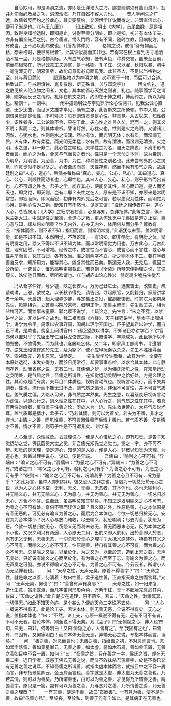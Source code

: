 <!-- { "loadSidebar": true } -->
　　自心妙用，即是涓涓之流，亦即是汪洋浩大之海。鄙意则谓须有凿山浚川、掘井九仞而必及泉之功，涓流浩海，乃其自然不容人力也。
　　昔人学问失之广远，故儒者反而约之於此心。其实要反约，又须博学详说而得之，非谓直信此心，便可了当是也。（《与王东厓》）
　　知止致知，俱出《大学》，首尾血脉，原是相因。致得良知彻透时，即知是止，讨得至善分明处，即止是知，初非有本体工夫，亦非有偏全先后之别。古今儒者，悟入門路，容有不同，随时立教，因病制方，各有攸当，正不必以此病彼也。（《答胡体仲》）
　　格物之说，彼谓“待有物而后格，恐未格时，便已离根者”，此其论似高而实非也。若得常在根上看到方寸地洒洒不挂一尘，乃是格物真际。人有血气心知，便有声色，种种交害，虽未至目前，前而病根常在，所以诚意工夫透底，是一格物。孔子江、汉以濯，秋阳以暴，胸中一毫渣滓无存，阴邪俱尽，故能毋意毋必毋固毋我。此非圣人，不足以当格物之至。（《与蔡见麓》）
　　鄙意格物以为神明之地，必不累于一物，而后可以合道。格致诚正，与戒惧慎独、克复敬恕，断无殊旨。（《与邓定宇》）
　　博文约礼，道之散见於人伦庶物之间者，文也；其本於吾心天然之则者，礼也。随事而学习之谓博，随学而反己之谓约。礼即在於文之内，约即在于博之时，博而约之，所以为精也。精则一，一则中。
　　闲中披诵明公与李见罗所论心性两书，见我公诚心直道，无少迂曲，而见罗丈雄才卓见，确有主张，此皆斯文之所倚赖。书中大意，公则谓灵觉即是恒性，不可殄灭；见罗则谓灵觉是心性，非灵觉。从古以来，知性者少，识性者多，二公论旨不合，只在于此。夫心性之难言久矣，混而一之，则其义不明；离而二之，则其体难析。譬诸灯然，心犹火也，性则是火之光明。又譬诸江河然，心犹水也，性则是水之湿润。然火有体，而光明无体；水有质，而湿润无质。火有体，故有柔猛，而光明无柔猛；水有质，故有清浊，而湿润无清浊。火之明，水之湿，非一非二，此心性之喻也。夫率性之为名，自天之降衷，不离乎形气者而言。而心之为名，合灵与气而言之者也。性只是一个天命之本体，故为帝则，为明命，为明德，为至善，为中，为仁，种种皆性之别名也。此未尝有外於心之灵觉，而灵觉似不足以尽之。心者至虚而灵，天性存焉，然而不免有形气之杂，故虞廷别之曰“人心，道心”，后儒亦每称曰“真心，妄心，公心，私心”。其曰道心、真心、公心，则顺性而动者也，心即性也。其曰人心、妄心、私心，则乎形气而出者也，心不可谓之性也。君子之学，能存其心，便能复其性。盖心而归道，是人而还天也，即灵觉，即天则，岂有二耶？夫性之在人，原来是不识不知，亦原来是常明常觉，即寂而照，即照而寂，初非有内外先后之可言。若以虚寂为性体，而明觉为心用，是判心性为二物，断知其有不然也。见罗又谓：“虞廷之相传者在中，道心人心，总皆属用；《大学》之归宗者在善，心意与知，总非指体。”此等立言，俱不免主张太过。中固是性之至德，舍道心之微，更从何处觅中？善固是道之止宿，离心意与知，却从何处明善？性无内外，心亦无内外，体用何从而分乎？尊教有云：“指体而言，则不识不知；指用而言，则常明常觉。”此语犹似未莹。盖常明常觉，即是不识不知。本然明觉，不落识知，一有识知，即非明觉。有明觉之体，斯有明觉之用，恐又不得以不识不知为体，而以常明常觉为用也。万古此心，万古此性，理有固然，不可增减。经传之中，或言性而不言心，或言心而不言性，或心与性并举而言，究其旨归，各有攸当。混之则两字不立，析之则本体不二，要在学者善自反求，知所用力，能存其心，能复其性而已矣。斯道无人我，无先后，辄因二公所论，一究言之，惟愿高明更赐裁正。若尊刻《衡斋》所辨宋儒物理之说，其说颇长，姑俟他日面教，尽所欲请也。（《与胡庐山论心性》）
恭定馮少墟先生從吾

　　冯从吾字仲好，号少墟，陕之长安人。万历己丑进士。选庶吉士，改御史。疏请朝讲，上怒，欲杖之，以长秋节得免，请告归。寻起原官，又削籍归，家居讲学者十余年。天启初，起大理寺少卿，与定熊王之狱，擢副都御史。时掌院为邹南臬先生，风期相许，立首善书院於京师，倡明正学。南臬主解悟，先生重工夫，相为盐梅可否。而给事朱童蒙、郭允厚不说学，上疏论之。先生言：“宋之不竞，以禁讲学之故，非以讲学之故也。我二祖表章《六经》，天子经筵讲学，皇太子出阁讲学，讲学为令甲。周家以农事开国，国朝以理学开国也。臣子望其君以讲学，而自己不讲，是欺也。倘皇上问讲官曰：‘诸臣望朕以讲学，不知诸臣亦讲学否？’讲官亦何以置对乎？先臣王守仁当兵戈倥偬之际，不废讲学，卒能成功。此臣等所以不恤毁誉，不恤得失，而为此也。”遂屡疏乞休。又二年，即家拜工部尚书。寻遭削夺。逆党王绍徽修怨於先生，及为冢宰，使乔应甲抚秦以杀之，先生不胜挫辱而卒。崇祯改元，追复原官。谥恭定。
　　先生受学於许敬菴，故其为学，全要在本原处透彻，未发处得力，而於日用常行，却要事事点检，以求合其本体。此与静而存养，动而省察之说，无有二也。其儒佛之辨，以为佛氏所见之性，在知觉运动之灵明处，是气质之性；吾儒之所谓性，在知觉运动灵明中之恰好处，方是义理之性。其论似是而有病。夫耳目口体质也，视听言动气也。视听言动流行，而不失其则者，性也。流行而不能无过不及，则气质之偏也，非但不可言性，并不可言气质也。盖气质之偏，大略从习来，非气质之本然矣。先生之意，以喜怒哀乐视听言动为虚位，以道心行之，则义理之性在其中，以人心行之，则气质之性在其中。若真有两性对峙者，反将孟子性善之论，堕於人为一边。先生救世苦心，太将气质说坏耳。盖气质即是情才，孟子云：“乃若其情，则可以为善矣。若夫为不善，非才之罪也。”由情才之善，而见性善，不可言因性善而后情才善也。若气质不善，便是情才不善，情才不善，则荀子性恶不可谓非矣。
辨学录

　　人心至虚，众理咸备。丢过理说心，便是人心惟危之心，即有知觉，是告子知觉运动之觉，佛氏圆觉大觉之觉，非吾儒先知先觉之觉也。觉之一字，亦不可不辩。知觉的是天理，便是道心，知觉的是人欲，便是人心，非概以知觉为天理、为道心也。若丢过理字说心、说知，便是异端。
　　吾儒曰：“喻利之心不可有。”异端曰：“喻义之心不可有。”吾儒曰：“为恶之心不可有。”异端曰：“为善之心不可有。”或诘之曰：“喻义之心不可有，喻利之心可有乎？为善之心不可有，为恶之心可有乎？”彼则曰：“喻义之心且不可有，况喻利乎？为善之心且不可有，况为恶乎？”如此为言，虽中人亦知其非。彼又恐人之非之也，复倡为一切总归於无心之说，以为人之心体本空，无利、无义、无善、无恶者，其本体也。必也无喻利心，并无喻义心，并无无喻义心；无为恶心，并无为善心，并无无为善心。一切总归於无心，方合本体耳。说至此，虽高明莫知其非矣。不知正是发明喻义之心不可有，为善之心不可有处，奈何不察而误信之耶？且义原非外，性原是善，心之本体原是有善无恶的，可见必有喻义为善之心，而后为合本体也。今欲一切总归於无心，安在其为合本体耶？况人心易放而难收，尽去喻义，犹恐喻利；尽去为善，犹恐为恶。今欲一切总归於无心，窃恐义无而利未必无，善无而恶未必无，反为本体之累不小也。又况义利只有两途，人心原无二用，出於义即入於利，出於善即入於恶，岂有无义无利，无善无恶，一切总归於无心之理乎？太抵义原非外，特自有其义之心不可有，而喻义之心必不可无；性原是善，特自有其善之心不可有，而为善之心必不可无。总是喻之又喻，以至於化，为之又为，以至於忘，造到上天之载，无声无臭处，只好说有喻义之心而至於化，有为善之心而至于忘，有喻义为善之心，而无声臭之可儗。亦说不得喻义之心不可有，为善之心不可有。今云云者，所谓小人而无忌惮者也。
　　问：“天命之性，无声无臭，原着不得善字？”曰：“天命之性，就是命之以善，何消着？故曰性善。孟子道性善，正直指天命之初而言耳。”又问：“无声无臭，何也？”曰：“善曾有声有臭耶？”
　　天命之性，如一阳来复，造化生意，虽未宣泄，而凡宇宙间形形色色，万紫千红，无一不胚胎完具於其内，故曰：“天命之谓性。”此自是实在道理，原不落空。若曰：“天命之性，渺渺冥冥，一切俱无。”如此不知天命的，是个甚么？便於天命二字说不去矣。
　　问：“人心一概说不得有无，此是论工夫。若论本体，则无善无恶，全说不得有矣。无心之说，盖指本体也？”曰：“不然。论工夫，心原一概说不得有无，还有不可不有者，不可不无者。若论本体，则全说不得无矣。观《孟子》曰‘无恻隐之心，非人也’四句，曰无，曰非，何等明白！又曰‘恻隐之心，人皆有之’，至‘我固有之也’，曰皆有，曰固有，又何等明白！而曰本体无善无恶，异端无心之说，专指本体而言，误矣。”
　　问：“善之善，对恶而言也；无善之善，指继善之初，不对恶而言也。恶如彗孛妖氛，善如景星卿云，无善之善，如太虚。恶如木石屑，善如金玉屑，无善之善如目中不容一屑，如何？”曰：“吾儒之旨，只在善之一字，佛氏之旨，却在无善二字。近日学者，既惑于佛氏无善之说，而又不敢抹杀吾儒善字，於是不得已又有无善之善之说耳。不知吾儒之所谓善，就指太虚本体而言，就指目中之不容一屑而言，非专指景星卿云，金玉屑而言也。善字就是太虚，非太虚为无善之善也。乃若其情，则可以为善矣。乃所谓善也，由可以为善之善，才见得乃所谓善之善。两箇善字，原只是一箇，岂有可以为善之善，乃与恶对之善，乃所谓善之善，乃无善之善之理哉？”
　　一有其善，便是不善，故曰“丧厥善”。一有意为善，便不是为善，故曰“虽善亦私”。至於丧，至於私，则善于何有？如此，是其病正在无善也。
